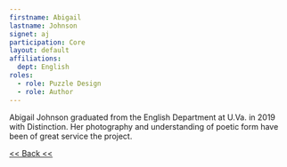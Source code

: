 ```yaml
---
firstname: Abigail
lastname: Johnson
signet: aj
participation: Core
layout: default
affiliations:
  dept: English
roles: 
  - role: Puzzle Design
  - role: Author
---
```


Abigail Johnson graduated from the English Department at U.Va. in 2019 with Distinction. Her photography and understanding of poetic form have been of great service the project. 

[<< Back <<](../people.html)
